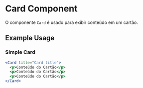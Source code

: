 # Card Component

O componente `Card` é usado para exibir conteúdo em um cartão.

## Example Usage

### Simple Card

```jsx
<Card title="Card title">
  <p>Conteúdo do Cartão</p>
  <p>Conteúdo do Cartão</p>
  <p>Conteúdo do Cartão</p>
</Card>
```
